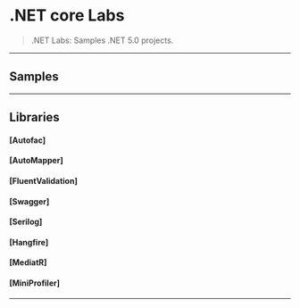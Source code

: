 
# .NET core Labs

> .NET Labs: Samples .NET 5.0 projects.



---

## Samples


---


## Libraries


#### [Autofac]


#### [AutoMapper]


#### [FluentValidation]


#### [Swagger]


#### [Serilog]


#### [Hangfire]


#### [MediatR]


#### [MiniProfiler]





---

